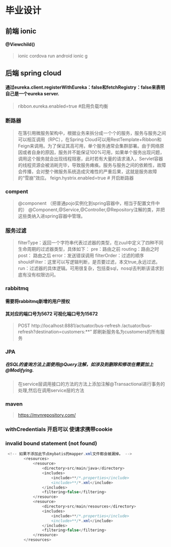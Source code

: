 # 毕业设计
## 前端 ionic
#### @Viewchild()
> ionic cordova run android
> ionic g

## 后端 spring cloud
#### 通过eureka.client.registerWithEureka：false和fetchRegistry：false来表明自己是一个eureka server.
#### 
> ribbon.eureka.enabled=true #启用负载均衡
### 断路器
> 在落引用微服务架构中，根据业务来拆分成一个个的服务，服务与服务之间可以相互调用（RPC），在Spring Cloud可以用RestTemplate+Ribbon和Feign来调用。为了保证其高可用，单个服务通常会集群部署。由于网络原因或者自身的原因，服务并不能保证100%可用，如果单个服务出现问题，调用这个服务就会出现线程阻塞，此时若有大量的请求涌入，Servlet容器的线程资源会被消耗完毕，导致服务瘫痪。服务与服务之间的依赖性，故障会传播，会对整个微服务系统造成灾难性的严重后果，这就是服务故障的“雪崩”效应。
> feign.hystrix.enabled=true # 开启断路器
### compent
> @component （把普通pojo实例化到spring容器中，相当于配置文件中的<bean id="" class=""/>）
  @Component,@Service,@Controller,@Repository注解的类，并把这些类纳入进spring容器中管理。 
### 服务过滤
> filterType：返回一个字符串代表过滤器的类型，在zuul中定义了四种不同生命周期的过滤器类型，具体如下：
pre：路由之前
routing：路由之时
post： 路由之后
error：发送错误调用
filterOrder：过滤的顺序
shouldFilter：这里可以写逻辑判断，是否要过滤，本文true,永远过滤。
run：过滤器的具体逻辑。可用很复杂，包括查sql，nosql去判断该请求到底有没有权限访问。
### rabbitmq 
#### 需要将rabbitmq新增的用户授权
#### 其对应的端口号为5672 可视化端口号为15672
> POST http://localhost:8881/actuator/bus-refresh /actuator/bus-refresh?destination=customers:**” 即刷新服务名为customers的所有服务

### JPA
##### 在SQL的查询方法上面使用@Query注解，如涉及到删除和修改在需要加上@Modifying.

> 在service层调用接口的方法的方法上添加注解@Transactional进行事务的处理,然后在调用service层的方法

### maven
> https://mvnrepository.com/

### withCredentials 开启可以 使请求携带cookie

### invalid bound statement (not found)
``` java
 <!-- 如果不添加此节点mybatis的mapper.xml文件都会被漏掉。 -->
        <resources>
            <resource>
                <directory>src/main/java</directory>
                <includes>
                    <include>**/*.properties</include>
                    <include>**/*.xml</include>
                </includes>
                <filtering>false</filtering>
            </resource>
            <resource>
                <directory>src/main/resources</directory>
                <includes>
                    <include>**/*.properties</include>
                    <include>**/*.xml</include>
                </includes>
                <filtering>false</filtering>
            </resource>
        </resources>
```

